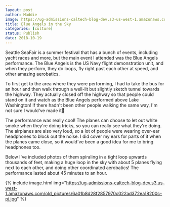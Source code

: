 ```yaml
---
layout: post
author: Maddie
image: https://ug-admissions-caltech-blog-dev.s3-us-west-1.amazonaws.com/old_pictures/caltech_as_it_happens/6a0105349b8251970b022ad3b8a491200b.jpg
title: Blue Angels in the Sky 
categories: [culture]
status: Publish
date: 2018-10-19
---
```


Seattle SeaFair is a summer festival that has a bunch of events, including yacht races and more, but the main event I attended was the Blue Angels performance. The Blue Angels is the US Navy flight demonstration unit, and when they perform, they do loops, fly right past each other at speed, and other amazing aerobatics.

To first get to the area where they were performing, I had to take the bus for an hour and then walk through a well-lit but slightly sketch tunnel towards the highway. They actually closed off the highway so that people could stand on it and watch as the Blue Angels performed above Lake Washington! If there hadn't been other people walking the same way, I'm not sure I would've made it🤔

The performance was really cool! The planes can choose to let out white smoke when they're doing tricks, so you can really see what they're doing. The airplanes are also very loud, so a lot of people were wearing over-ear headphones to block out the noise. I did cover my ears for parts of it when the planes came close, so it would've been a good idea for me to bring headphones too.

Below I've included photos of them spiraling in a tight loop upwards thousands of feet, making a huge loop in the sky with about 5 planes flying next to each other, and doing other coordinated aerobatics! The performance lasted about 45 minutes to an hour.


{% include image.html img="https://ug-admissions-caltech-blog-dev.s3.us-west-1.amazonaws.com/old_pictures/6a01b8d28f2857970c022ad372ea18200c-pi.jpg" %}
